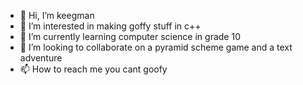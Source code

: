 - 👋 Hi, I’m keegman
- 👀 I’m interested in making goffy stuff in c++
- 🌱 I’m currently learning computer science in grade 10
- 💞️ I’m looking to collaborate on a pyramid scheme game and a text adventure
- 📫 How to reach me you cant goofy

<!---
keegman/keegman is a ✨ special ✨ repository because its `README.md` (this file) appears on your GitHub profile.
You can click the Preview link to take a look at your changes.
--->
